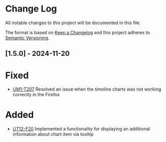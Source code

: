 # Change Log
All notable changes to this project will be documented in this file.
 
The format is based on [Keep a Changelog](http://keepachangelog.com/)
and this project adheres to [Semantic Versioning](http://semver.org/).

## [1.5.0] - 2024-11-20

# Fixed
- [UM1-T207](https://path-to-the-ticket.com) Resolved an issue when the timeline charts was not working correctly in the Firefox

# Added
- [UT12-F20](https://path-to-the-ticket.com) Implemented a functionality for displaying an additional information about chart item via tooltip